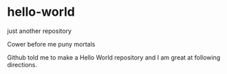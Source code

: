 # hello-world
just another repository

Cower before me puny mortals

Github told me to make a Hello World repository and I am great at following directions.
